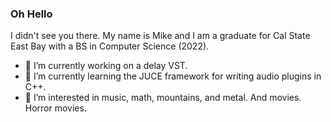 ### Oh Hello
I didn't see you there.  My name is Mike and I am a graduate for Cal State East Bay with a BS in Computer Science (2022).   
- 🔭 I’m currently working on a delay VST.
- 🌱 I’m currently learning the JUCE framework for writing audio plugins in C++.
- 👯 I’m interested in music, math, mountains, and metal.  And movies.  Horror movies.

<!--
**Mike-D-Langdon/Mike-D-Langdon** is a ✨ _special_ ✨ repository because its `README.md` (this file) appears on your GitHub profile.

Here are some ideas to get you started:

- 🔭 I’m currently working on ...
- 🌱 I’m currently learning ...
- 👯 I’m looking to collaborate on ...
- 🤔 I’m looking for help with ...
- 💬 Ask me about ...
- 📫 How to reach me: ...
- 😄 Pronouns: ...
- ⚡ Fun fact: ...
-->
